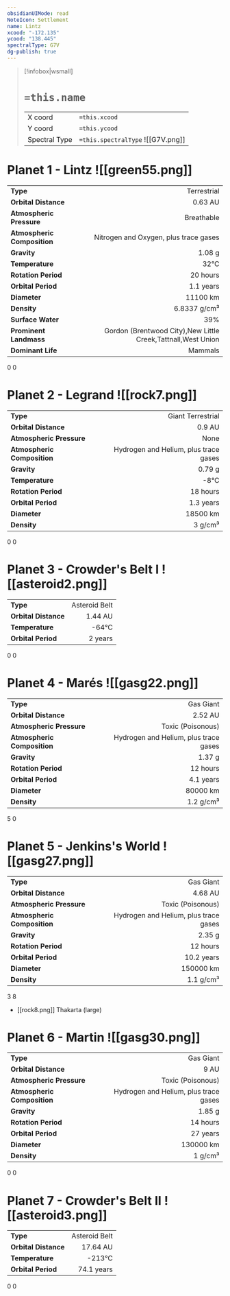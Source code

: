 ```yaml
---
obsidianUIMode: read
NoteIcon: Settlement
name: Lintz
xcood: "-172.135"
ycood: "138.445"
spectralType: G7V
dg-publish: true
---
```

> [!infobox|wsmall]
> # `=this.name`
> | | |
> | - | - |
> | X coord | `=this.xcood` |
> | Y coord| `=this.ycood` |
> | Spectral Type | `=this.spectralType` ![[G7V.png]] |

# Planet 1 - Lintz ![[green55.png]]
|                             |                           |
| --------------------------- | -------------------------:|
| **Type**                    |             Terrestrial |
| **Orbital Distance**        |   0.63 AU |
| **Atmospheric Pressure**    |       Breathable |
| **Atmospheric Composition** |      Nitrogen and Oxygen, plus trace gases |
| **Gravity**                 |        1.08 g |
| **Temperature**             |    32°C |
| **Rotation Period**         |  20 hours |
| **Orbital Period** | 1.1 years |
| **Diameter**                |      11100 km | 
| **Density**                 |    6.8337 g/cm³ |
| **Surface Water**           |           39% | 
| **Prominent Landmass**      |         Gordon (Brentwood City),New Little Creek,Tattnall,West Union | 
| **Dominant Life**           |         Mammals |



0
0



# Planet 2 - Legrand ![[rock7.png]]
|                             |                           |
| --------------------------- | -------------------------:|
| **Type**                    |             Giant Terrestrial |
| **Orbital Distance**        |   0.9 AU |
| **Atmospheric Pressure**    |       None |
| **Atmospheric Composition** |      Hydrogen and Helium, plus trace gases |
| **Gravity**                 |        0.79 g |
| **Temperature**             |    -8°C |
| **Rotation Period**         |  18 hours |
| **Orbital Period** | 1.3 years |
| **Diameter**                |      18500 km | 
| **Density**                 |    3 g/cm³ |



0
0



# Planet 3 - Crowder's Belt I ![[asteroid2.png]]
|                             |                           |
| --------------------------- | -------------------------:|
| **Type**                    |             Asteroid Belt |
| **Orbital Distance**        |   1.44 AU |
| **Temperature**             |    -64°C |
| **Orbital Period** | 2 years |



0
0



# Planet 4 - Marés ![[gasg22.png]]
|                             |                           |
| --------------------------- | -------------------------:|
| **Type**                    |             Gas Giant |
| **Orbital Distance**        |   2.52 AU |
| **Atmospheric Pressure**    |       Toxic (Poisonous) |
| **Atmospheric Composition** |      Hydrogen and Helium, plus trace gases |
| **Gravity**                 |        1.37 g |
| **Rotation Period**         |  12 hours |
| **Orbital Period** | 4.1 years |
| **Diameter**                |      80000 km | 
| **Density**                 |    1.2 g/cm³ |



5
0



# Planet 5 - Jenkins's World ![[gasg27.png]]
|                             |                           |
| --------------------------- | -------------------------:|
| **Type**                    |             Gas Giant |
| **Orbital Distance**        |   4.68 AU |
| **Atmospheric Pressure**    |       Toxic (Poisonous) |
| **Atmospheric Composition** |      Hydrogen and Helium, plus trace gases |
| **Gravity**                 |        2.35 g |
| **Rotation Period**         |  12 hours |
| **Orbital Period** | 10.2 years |
| **Diameter**                |      150000 km | 
| **Density**                 |    1.1 g/cm³ |



3
8

- [[rock8.png]] Thakarta (large)

# Planet 6 - Martin ![[gasg30.png]]
|                             |                           |
| --------------------------- | -------------------------:|
| **Type**                    |             Gas Giant |
| **Orbital Distance**        |   9 AU |
| **Atmospheric Pressure**    |       Toxic (Poisonous) |
| **Atmospheric Composition** |      Hydrogen and Helium, plus trace gases |
| **Gravity**                 |        1.85 g |
| **Rotation Period**         |  14 hours |
| **Orbital Period** | 27 years |
| **Diameter**                |      130000 km | 
| **Density**                 |    1 g/cm³ |



0
0



# Planet 7 - Crowder's Belt II ![[asteroid3.png]]
|                             |                           |
| --------------------------- | -------------------------:|
| **Type**                    |             Asteroid Belt |
| **Orbital Distance**        |   17.64 AU |
| **Temperature**             |    -213°C |
| **Orbital Period** | 74.1 years |



0
0



